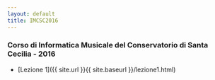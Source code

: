 ```yaml
---
layout: default
title: IMCSC2016
---
```


### Corso di Informatica Musicale del Conservatorio di Santa Cecilia - 2016

- [Lezione 1]({{ site.url }}{{ site.baseurl }}/lezione1.html)
